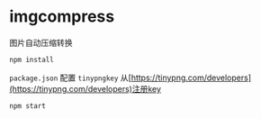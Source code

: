 # imgcompress
图片自动压缩转换


```
npm install
```

`package.json` 配置 `tinypngkey` 从[https://tinypng.com/developers](https://tinypng.com/developers)注册key

```
npm start
```